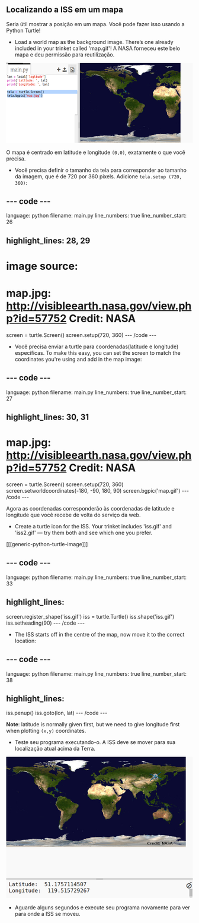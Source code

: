 ## Localizando a ISS em um mapa

Seria útil mostrar a posição em um mapa. Você pode fazer isso usando a Python Turtle!

+ Load a world map as the background image. There’s one already included in your trinket called 'map.gif'! A NASA forneceu este belo mapa e deu permissão para reutilização. 

![screenshot](images/iss-map.png)

O mapa é centrado em latitude e longitude `(0,0)`, exatamente o que você precisa.

+ Você precisa definir o tamanho da tela para corresponder ao tamanho da imagem, que é de 720 por 360 pixels. Adicione `tela.setup (720, 360)`:

## \--- code \---

language: python filename: main.py line_numbers: true line_number_start: 26

## highlight_lines: 28, 29

# image source:

# map.jpg: http://visibleearth.nasa.gov/view.php?id=57752 Credit: NASA

screen = turtle.Screen() screen.setup(720, 360) \--- /code \---

+ Você precisa enviar a turtle para coordenadas(latitude e longitude) específicas. To make this easy, you can set the screen to match the coordinates you're using and add in the map image:

## \--- code \---

language: python filename: main.py line_numbers: true line_number_start: 27

## highlight_lines: 30, 31

# map.jpg: http://visibleearth.nasa.gov/view.php?id=57752 Credit: NASA

screen = turtle.Screen() screen.setup(720, 360) screen.setworldcoordinates(-180, -90, 180, 90) screen.bgpic('map.gif') \--- /code \---

Agora as coordenadas corresponderão às coordenadas de latitude e longitude que você recebe de volta do serviço da web.

+ Create a turtle icon for the ISS. Your trinket includes 'iss.gif' and 'iss2.gif' — try them both and see which one you prefer. 

[[[generic-python-turtle-image]]]

## \--- code \---

language: python filename: main.py line_numbers: true line_number_start: 33

## highlight_lines:

screen.register_shape('iss.gif') iss = turtle.Turtle() iss.shape('iss.gif') iss.setheading(90) \--- /code \---

+ The ISS starts off in the centre of the map, now move it to the correct location:

## \--- code \---

language: python filename: main.py line_numbers: true line_number_start: 38

## highlight_lines:

iss.penup() iss.goto(lon, lat) \--- /code \---

**Note**: latitude is normally given first, but we need to give longitude first when plotting `(x,y)` coordinates.

+ Teste seu programa executando-o. A ISS deve se mover para sua localização atual acima da Terra. 

![screenshot](images/iss-plotted.png)

+ Aguarde alguns segundos e execute seu programa novamente para ver para onde a ISS se moveu.